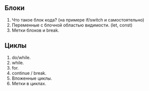 ## Блоки

1. Что такое блок кода? (на примере if/switch и самостоятельно)
2. Переменные с блочной областью видимости. (let, const)
3. Метки блоков и break.

## Циклы

1. do/while.
2. while.
3. for.
4. continue / break.
5. Вложенные циклы.
6. Метки в циклах.